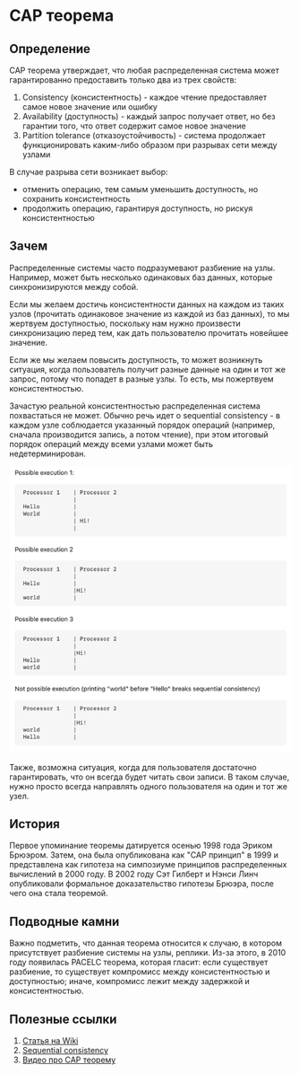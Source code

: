 # CAP теорема

## Определение

CAP теорема утверждает, что любая распределенная система может гарантированно предоставить только два из трех свойств:
1) Consistency (консистентность) - каждое чтение предоставляет самое новое значение или ошибку
2) Availability (доступность) - каждый запрос получает ответ, но без гарантии того, что ответ содержит самое новое значение
3) Partition tolerance (отказоустойчивость) - система продолжает функционировать каким-либо образом при разрывах сети между узлами

В случае разрыва сети возникает выбор:
* отменить операцию, тем самым уменьшить доступность, но сохранить консистентность
* продолжить операцию, гарантируя доступность, но рискуя консистентностью

## Зачем

Распределенные системы часто подразумевают разбиение на узлы. Например, может быть несколько одинаковых баз данных, которые синхронизируются между собой.

Если мы желаем достичь консистентности данных на каждом из таких узлов (прочитать одинаковое значение из каждой из баз данных), то мы жертвуем доступностью, поскольку нам нужно произвести синхронизацию перед тем, как дать пользователю прочитать новейшее значение.

Если же мы желаем повысить доступность, то может возникнуть ситуация, когда пользователь получит разные данные на один и тот же запрос, потому что попадет в разные узлы. То есть, мы пожертвуем консистентностью. 

Зачастую реальной консистентностью распределенная система похвастаться не может. Обычно речь идет о sequential consistency - в каждом узле соблюдается указанный порядок операций (например, сначала производится запись, а потом чтение), при этом итоговый порядок операций между всеми узлами может быть недетерминирован.

![](../images/other/sequential_consistency.png)

Также, возможна ситуация, когда для пользователя достаточно гарантировать, что он всегда будет читать свои записи. В таком случае, нужно просто всегда направлять одного пользователя на один и тот же узел. 

## История

Первое упоминание теоремы датируется осенью 1998 года Эриком Брюэром. Затем, она была опубликована как "CAP принцип" в 1999 и представлена как гипотеза на симпозиуме принципов распределенных вычислений в 2000 году. В 2002 году Сэт Гилберт и Нэнси Линч опубликовали формальное доказательство гипотезы Брюэра, после чего она стала теоремой.

## Подводные камни

Важно подметить, что данная теорема относится к случаю, в котором присутствует разбиение системы на узлы, реплики. Из-за этого, в 2010 году появилась PACELC теорема, которая гласит:
если существует разбиение, то существует компромисс между консистентностью и доступностью; иначе, компромисс лежит между задержкой и консистентностью.

## Полезные ссылки

1. [Статья на Wiki](https://en.wikipedia.org/wiki/CAP_theorem)
2. [Sequential consistency](https://en.wikipedia.org/wiki/Sequential_consistency)
3. [Видео про CAP теорему](https://www.youtube.com/watch?v=bQMW5yijyAo)
